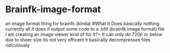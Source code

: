 # Brainfk-image-format
an image format thing for brainfk (kinda)
#What It Does
basically nothing.
currently all it does if output some code to a .bfif (brainfk image format) file
I am creating an image viewer kind of for it?+
It can only do 720p or below due to sheer size
Its not very efficent it basically decompresses files ridiculously
